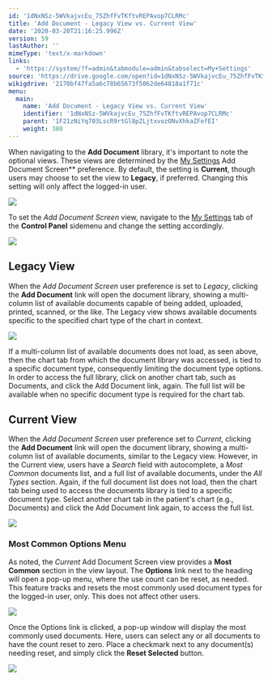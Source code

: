 ```yaml
---
id: '1dNxNSz-5WVkajvcEu_75ZhfFvTKftvREPAvop7CLRMc'
title: 'Add Document - Legacy View vs. Current View'
date: '2020-03-20T21:16:25.996Z'
version: 59
lastAuthor: ''
mimeType: 'text/x-markdown'
links:
  - 'https://system/?f=admin&tabmodule=admin&tabselect=My+Settings'
source: 'https://drive.google.com/open?id=1dNxNSz-5WVkajvcEu_75ZhfFvTKftvREPAvop7CLRMc'
wikigdrive: '2170bf47fa5a6c78b65673f5062de64818a1f71c'
menu:
  main:
    name: 'Add Document - Legacy View vs. Current View'
    identifier: '1dNxNSz-5WVkajvcEu_75ZhfFvTKftvREPAvop7CLRMc'
    parent: '1F21zNiYq703LscR9rtGl8pZLjtxvozONvXhkaZFefEI'
    weight: 380
---
```

When navigating to the **Add Document** library, it's important to note the optional views. These views are determined by the [My Settings](https://system/?f=admin&tabmodule=admin&tabselect=My+Settings) Add Document Screen** preference. By default, the setting is **Current**, though users may choose to set the view to **Legacy**, if preferred. Changing this setting will only affect the logged-in user.
  
![](../add-document-legacy-view-vs.-current-view.assets/6ad3e9d6970bb2f7d72c7e3f68686658.png)  

To set the *Add Document Screen* view, navigate to the [My Settings](https://system/?f=admin&tabmodule=admin&tabselect=My+Settings) tab of the **Control Panel** sidemenu and change the setting accordingly.
  
![](../add-document-legacy-view-vs.-current-view.assets/192b52bb268a6baf7cc784d79730bd7e.png)  

  
## Legacy View  
  
When the *Add Document Screen* user preference is set to *Legacy*, clicking the **Add Document** link will open the document library, showing a multi-column list of available documents capable of being added, uploaded, printed, scanned, or the like. The Legacy view shows available documents specific to the specified chart type of the chart in context.
  
![](../add-document-legacy-view-vs.-current-view.assets/f819b3ff1e386f63c7d11b3bc3463e0e.png)  

If a multi-column list of available documents does not load, as seen above, then the chart tab from which the document library was accessed, is tied to a specific document type, consequently limiting the document type options. In order to access the full library, click on another chart tab, such as Documents, and click the Add Document link, again. The full list will be available when no specific document type is required for the chart tab.
  
## Current View  
  
When the *Add Document Screen* user preference set to *Current*, clicking the **Add Document** link will open the document library, showing a multi-column list of available documents, similar to the Legacy view. However, in the Current view, users have a *Search* field with autocomplete, a *Most Common* documents list, and a full list of available documents, under the *All Types* section. Again, if the full document list does not load, then the chart tab being used to access the documents library is tied to a specific document type. Select another chart tab in the patient's chart (e.g., Documents) and click the Add Document link again, to access the full list.
  
![](../add-document-legacy-view-vs.-current-view.assets/a1c5cfeef706349cdba5649cb48f1890.png)  

  
### Most Common Options Menu  
  
As noted, the *Current* Add Document Screen view provides a **Most Common** section in the view layout. The **Options** link next to the heading will open a pop-up menu, where the use count can be reset, as needed. This feature tracks and resets the most commonly used document types for the logged-in user, only. This does not affect other users.
  
![](../add-document-legacy-view-vs.-current-view.assets/1e8659834cb2a45051218b229da90ff5.png)  

Once the Options link is clicked, a pop-up window will display the most commonly used documents. Here, users can select any or all documents to have the count reset to zero. Place a checkmark next to any document(s) needing reset, and simply click the **Reset Selected** button.
  
![](../add-document-legacy-view-vs.-current-view.assets/fb53be65da0130eb7412547f8183ad77.png)  


